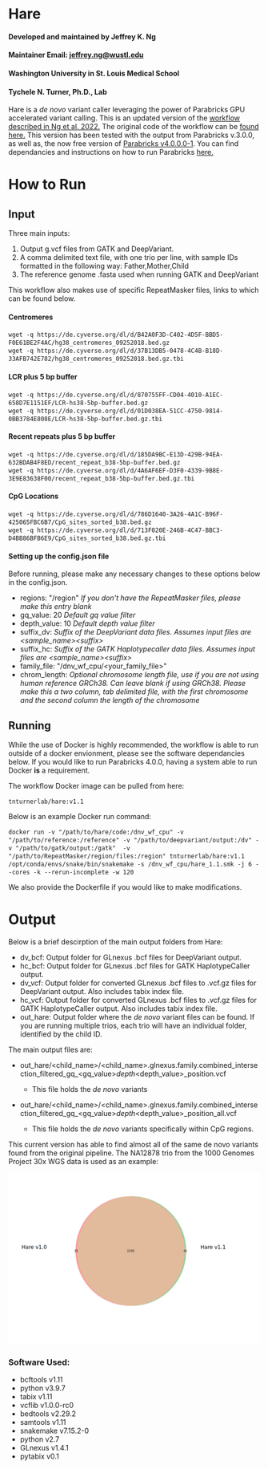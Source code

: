 # Hare
#### Developed and maintained by Jeffrey K. Ng
#### Maintainer Email:  jeffrey.ng@wustl.edu
#### Washington University in St. Louis Medical School
#### Tychele N. Turner, Ph.D., Lab


Hare is a *de novo* variant caller leveraging the power of Parabricks GPU accelerated variant calling.  This is an updated version of the [workflow described in Ng et al. 2022.](https://doi.org/10.1002/humu.24455)  The original code of the workflow can be [found here.](https://github.com/TNTurnerLab/GPU_accelerated_de_novo_workflow)  This version has been tested with the output from Parabricks v.3.0.0, as well as, the now free version of [Parabricks v4.0.0.0-1](https://docs.nvidia.com/clara/parabricks/4.0.0/index.html).  You can find dependancies and instructions on how to run Parabricks [here.](https://docs.nvidia.com/clara/parabricks/4.0.0/GettingStarted.html)

# How to Run
## Input

Three main inputs:
1)  Output g.vcf files from GATK and DeepVariant. 
2)  A comma delimited text file, with one trio per line, with sample IDs formatted in the following way:  Father,Mother,Child
3)  The reference genome .fasta used when running GATK and DeepVariant

This workflow also makes use of specific RepeatMasker files, links to which can be found below.
 
#### Centromeres
```
wget -q https://de.cyverse.org/dl/d/B42A0F3D-C402-4D5F-BBD5-F0E61BE2F4AC/hg38_centromeres_09252018.bed.gz
wget -q https://de.cyverse.org/dl/d/37B13DB5-0478-4C4B-B18D-33AFB742E782/hg38_centromeres_09252018.bed.gz.tbi
```
 
#### LCR plus 5 bp buffer
```
wget -q https://de.cyverse.org/dl/d/870755FF-CD04-4010-A1EC-658D7E1151EF/LCR-hs38-5bp-buffer.bed.gz
wget -q https://de.cyverse.org/dl/d/01D038EA-51CC-4750-9814-0BB3784E808E/LCR-hs38-5bp-buffer.bed.gz.tbi
```
 
#### Recent repeats plus 5 bp buffer
```
wget -q https://de.cyverse.org/dl/d/185DA9BC-E13D-429B-94EA-632BDAB4F8ED/recent_repeat_b38-5bp-buffer.bed.gz
wget -q https://de.cyverse.org/dl/d/4A6AF6EF-D3F0-4339-9B8E-3E9E83638F00/recent_repeat_b38-5bp-buffer.bed.gz.tbi
```
 
#### CpG Locations
```
wget -q https://de.cyverse.org/dl/d/786D1640-3A26-4A1C-B96F-425065FBC6B7/CpG_sites_sorted_b38.bed.gz
wget -q https://de.cyverse.org/dl/d/713F020E-246B-4C47-BBC3-D4BB86BFB6E9/CpG_sites_sorted_b38.bed.gz.tbi
```

#### Setting up the config.json file
Before running, please make any necessary changes to these options below in the config.json. 
 
* regions:  "/region" *If you don't have the RepeatMasker files, please make this entry blank*
* gq_value:  20 *Default gq value filter*
* depth_value: 10 *Default depth value filter*
* suffix_dv:  *Suffix of the DeepVariant data files.  Assumes input files are \<sample\_name\>\<suffix\>* 
* suffix_hc:  *Suffix of the GATK Haplotypecaller data files.  Assumes input files are \<sample\_name\>\<suffix\>* 
* family_file: "/dnv_wf_cpu/<your_family_file>"
* chrom_length:  *Optional chromosome length file, use if you are not using human reference GRCh38.  Can leave blank if using GRCh38.  Please make this a two column, tab delimited file, with the first chromosome and the second column the length of the chromosome*

## Running
 
While the use of Docker is highly recommended, the workflow is able to run outside of a docker envionment, please see the software dependancies below.  If you would like to run Parabricks 4.0.0, having a system able to run Docker **is** a requirement.

The workflow Docker image can be pulled from here:
```
tnturnerlab/hare:v1.1
```
 

Below is an example Docker run command:

```
docker run -v "/path/to/hare/code:/dnv_wf_cpu" -v "/path/to/reference:/reference" -v "/path/to/deepvariant/output:/dv" -v "/path/to/gatk/output:/gatk"  -v "/path/to/RepeatMasker/region/files:/region" tnturnerlab/hare:v1.1 /opt/conda/envs/snake/bin/snakemake -s /dnv_wf_cpu/hare_1.1.smk -j 6 --cores -k --rerun-incomplete -w 120 
```

We also provide the Dockerfile if you would like to make modifications. 

 # Output
 Below is a brief descirption of the main output folders from Hare:
 * dv_bcf: Output folder for GLnexus .bcf files for DeepVariant output.
 * hc_bcf: Output folder for GLnexus .bcf files for GATK HaplotypeCaller output.
 * dv_vcf: Output folder for converted GLnexus .bcf files to .vcf.gz files for DeepVariant output.  Also includes tabix index file.
 * hc_vcf: Output folder for converted GLnexus .bcf files to .vcf.gz files for GATK HaplotypeCaller output.  Also includes tabix index file.
 * out_hare:  Output folder where the *de novo* variant files can be found.  If you are running multiple trios, each trio will have an individual folder, identified by the child ID.
 
The main output files are:

* out_hare/<child_name>/<child_name>.glnexus.family.combined_intersection_filtered_gq_<gq_value>_depth_<depth_value>_position.vcf
 
  * This file holds the *de novo* variants

* out_hare/<child_name>/<child_name>.glnexus.family.combined_intersection_filtered_gq_<gq_value>_depth_<depth_value>_position_all.vcf

  * This file holds the *de novo* variants specifically within CpG regions.
  
This current version has able to find almost all of the same de novo variants found from the original pipeline.  The NA12878 trio from the 1000 Genomes Project 30x WGS data is used as an example:

![NA12878](https://github.com/TNTurnerLab/Hare/blob/main/docs/compare_old_pipeline_to_1.1.png)
 
 ### Software Used:
* bcftools v1.11 
* python v3.9.7
* tabix v1.11 
* vcflib v1.0.0-rc0 
* bedtools v2.29.2 
* samtools v1.11 
* snakemake v7.15.2-0
* python v2.7
* GLnexus v1.4.1
* pytabix v0.1

